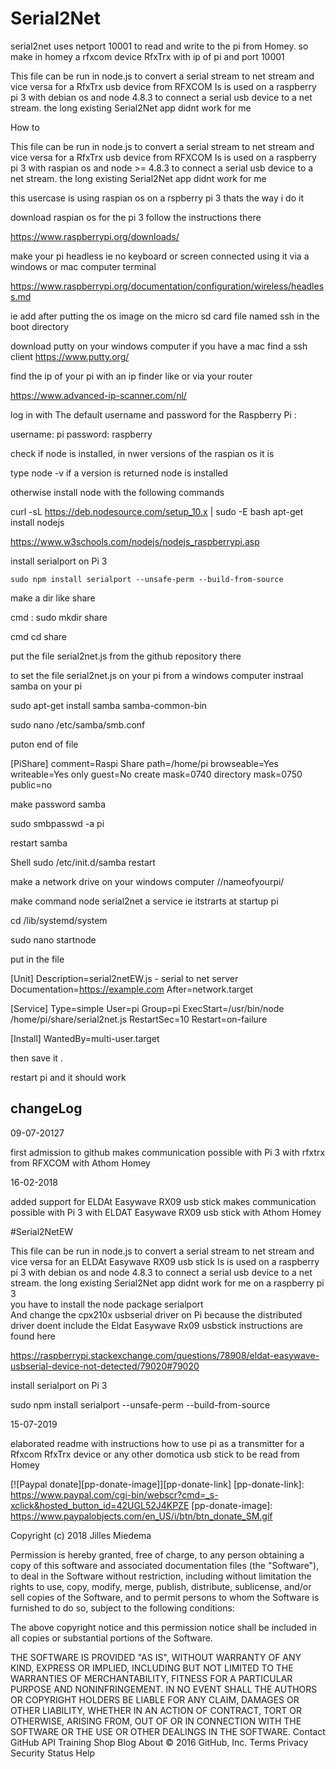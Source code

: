﻿# Serial2Net

serial2net uses netport 10001 to read and write to the pi from Homey. so make in homey a rfxcom device RfxTrx with ip of pi and port 10001

This file can be run in node.js to convert a serial stream to net stream and vice versa for a RfxTrx usb device from RFXCOM 
Is is used on a raspberry pi 3 with debian os and node 4.8.3 to connect a serial usb device to a net stream. 
the long existing Serial2Net app didnt work for me 



How to


This file can be run in node.js to convert a serial stream to net stream and vice versa for a RfxTrx usb device from RFXCOM 
Is is used on a raspberry pi 3 with raspian os and node >= 4.8.3 to connect a serial usb device to a net stream. 
the long existing Serial2Net app didnt work for me 


this usercase is using raspian os on a rspberry pi 3 thats the way i do it

download raspian os for the pi 3 follow the instructions there

https://www.raspberrypi.org/downloads/

make your pi headless ie no keyboard or screen connected using it via a windows or mac computer terminal

https://www.raspberrypi.org/documentation/configuration/wireless/headless.md

ie add after putting the os image on the micro sd card  file named ssh in the boot directory

download putty on your windows computer if you have a mac find a ssh client
https://www.putty.org/

find the ip of your pi with an ip finder like or via your router

https://www.advanced-ip-scanner.com/nl/

log in with The default username and password for the Raspberry Pi :

username: pi
password: raspberry

check if node is installed, in nwer versions of the raspian os it is 

type node -v if a version is returned node is installed

otherwise install node with the following commands


curl -sL https://deb.nodesource.com/setup_10.x | sudo -E bash 
apt-get install nodejs

https://www.w3schools.com/nodejs/nodejs_raspberrypi.asp



install serialport on Pi 3 

	sudo npm install serialport --unsafe-perm --build-from-source 


make a dir like share 

cmd   : sudo mkdir share

cmd cd share

put the file serial2net.js from the github repository there


to set the file serial2net.js on your pi from a windows computer instraal samba on your pi


sudo apt-get install samba samba-common-bin

 sudo nano  /etc/samba/smb.conf

 puton end of file 


 [PiShare]
 comment=Raspi Share
 path=/home/pi
 browseable=Yes
 writeable=Yes
 only guest=No
 create mask=0740
 directory mask=0750
 public=no

 make password samba

 sudo smbpasswd -a pi

 restart samba

 Shell
sudo /etc/init.d/samba restart


make a network drive on your windows computer   //nameofyourpi/


make command node serial2net a service  ie itstrarts at startup pi 


cd  /lib/systemd/system

sudo nano startnode

put in the file 

[Unit]
Description=serial2netEW.js - serial to net server
Documentation=https://example.com
After=network.target

[Service]
Type=simple
User=pi
Group=pi
ExecStart=/usr/bin/node /home/pi/share/serial2net.js
RestartSec=10
Restart=on-failure

[Install]
WantedBy=multi-user.target

then save it .

restart pi and it should work



## changeLog

09-07-20127  

first admission to github 
makes communication possible with Pi 3 with rfxtrx from RFXCOM with Athom Homey 

16-02-2018

added support for ELDAt Easywave RX09 usb stick 
makes communication possible with Pi 3 with ELDAT Easywave RX09 usb stick with Athom Homey 

#Serial2NetEW

This file can be run in node.js  to convert a serial stream to net stream and vice versa for an ELDAt Easywave RX09 usb stick 
Is is used on a raspberry pi 3 with debian os and node 4.8.3 to connect a serial usb device to a net stream. 
the long existing Serial2Net app didnt work for me on a raspberry pi 3  
you have to install the node package serialport  
And change the cpx210x usbserial driver on Pi because the distributed driver doent include the Eldat Easywave Rx09 usbstick 
instructions are found here 

https://raspberrypi.stackexchange.com/questions/78908/eldat-easywave-usbserial-device-not-detected/79020#79020

install serialport on Pi 3

sudo npm install serialport --unsafe-perm --build-from-source

15-07-2019

elaborated readme with instructions how to use pi as a transmitter for a Rfxcom RfxTrx device or any other domotica usb stick to be read from Homey


[![Paypal donate][pp-donate-image]][pp-donate-link]
[pp-donate-link]: https://www.paypal.com/cgi-bin/webscr?cmd=_s-xclick&hosted_button_id=42UGL52J4KPZE
[pp-donate-image]: https://www.paypalobjects.com/en_US/i/btn/btn_donate_SM.gif


Copyright (c) 2018 Jilles Miedema

Permission is hereby granted, free of charge, to any person obtaining a copy of this software and associated documentation files (the "Software"), to deal in the Software without restriction, including without limitation the rights to use, copy, modify, merge, publish, distribute, sublicense, and/or sell copies of the Software, and to permit persons to whom the Software is furnished to do so, subject to the following conditions:

The above copyright notice and this permission notice shall be included in all copies or substantial portions of the Software.

THE SOFTWARE IS PROVIDED "AS IS", WITHOUT WARRANTY OF ANY KIND, EXPRESS OR IMPLIED, INCLUDING BUT NOT LIMITED TO THE WARRANTIES OF MERCHANTABILITY, FITNESS FOR A PARTICULAR PURPOSE AND NONINFRINGEMENT. IN NO EVENT SHALL THE AUTHORS OR COPYRIGHT HOLDERS BE LIABLE FOR ANY CLAIM, DAMAGES OR OTHER LIABILITY, WHETHER IN AN ACTION OF CONTRACT, TORT OR OTHERWISE, ARISING FROM, OUT OF OR IN CONNECTION WITH THE SOFTWARE OR THE USE OR OTHER DEALINGS IN THE SOFTWARE.
Contact GitHub API Training Shop Blog About
© 2016 GitHub, Inc. Terms Privacy Security Status Help



